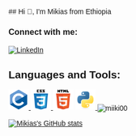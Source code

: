 <body style="font-family:sans-serif">
## Hi 👋, I'm Mikias from Ethiopia

### Connect with me:</h3>
   <a href="https://linkedin.com/in/https://www.linkedin.com/in/mikias-abiy-753177253" target="blank">
      <img align="center" src="https://raw.githubusercontent.com/rahuldkjain/github-profile-readme-generator/master/src/images/icons/Social/linked-in-alt.svg" alt="LinkedIn" height="30" width="40"/> 
   </a>

## Languages and Tools:
   <a href="https://www.cprogramming.com/" target="blank" rel="noreferrer" > 
      <img src="https://raw.githubusercontent.com/devicons/devicon/master/icons/c/c-original.svg" alt="C" width="40" height="40"/> 
   </a>
   <a href="https://www.w3schools.com/css/" target="blank" rel="noreferrer">
      <img src="https://raw.githubusercontent.com/devicons/devicon/master/icons/css3/css3-original-wordmark.svg" alt="css3" width="40" height="40"/>
   </a> 
   <a ref="https://www.w3.org/html/" target="_blank" rel="noreferrer"> 
      <img src="https://raw.githubusercontent.com/devicons/devicon/master/icons/html5/html5-original-wordmark.svg"balt="html5" width="40" height="40"/>
   </a>
   <a href="https://www.python.org" target="blank" rel="noreferrer">
      <img src="https://raw.githubusercontent.com/devicons/devicon/master/icons/python/python-original.svg" alt="python" width="40" height="40"/>
   </a>
   <img align="center" src="https://github-readme-stats.vercel.app/api/top-langs?username=miiki00&show_icons=true&locale=en&layout=compact" alt="miiki00"/>
   
   [![Mikias's GitHub stats](https://github-readme-stats.vercel.app/api?username=miiki00)](https://github.com/anuraghazra/github-readme-stats)
</body>
